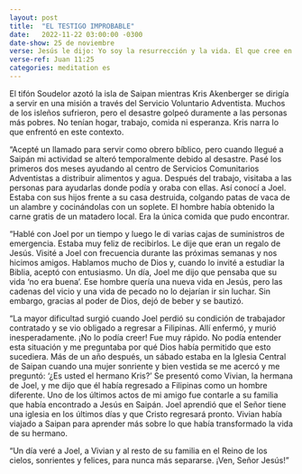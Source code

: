```yaml
---
layout: post
title:  "EL TESTIGO IMPROBABLE"
date:   2022-11-22 03:00:00 -0300
date-show: 25 de noviembre
verse: Jesús le dijo: Yo soy la resurrección y la vida. El que cree en mí vivirá aun después de haber muerto.
verse-ref: Juan 11:25
categories: meditation es
---
```


El tifón Soudelor azotó la isla de Saipan mientras Kris Akenberger se dirigía a servir en una misión a través del Servicio Voluntario Adventista. Muchos de los isleños sufrieron, pero el desastre golpeó duramente a las personas más pobres. No tenían hogar, trabajo, comida ni esperanza. Kris narra lo que enfrentó en este contexto.

“Acepté un llamado para servir como obrero bíblico, pero cuando llegué a Saipán mi actividad se alteró temporalmente debido al desastre. Pasé los primeros dos meses ayudando al centro de Servicios Comunitarios Adventistas a distribuir alimentos y agua. Después del trabajo, visitaba a las personas para ayudarlas donde podía y oraba con ellas. Así conocí a Joel. Estaba con sus hijos frente a su casa destruida, colgando patas de vaca de un alambre y cocinándolas con un soplete. El hombre había obtenido la carne gratis de un matadero local. Era la única comida que pudo encontrar.

“Hablé con Joel por un tiempo y luego le di varias cajas de suministros de emergencia. Estaba muy feliz de recibirlos. Le dije que eran un regalo de Jesús. Visité a Joel con frecuencia durante las próximas semanas y nos hicimos amigos. Hablamos mucho de Dios y, cuando lo invité a estudiar la Biblia, aceptó con entusiasmo. Un día, Joel me dijo que pensaba que su vida ‘no era buena’. Ese hombre quería una nueva vida en Jesús, pero las cadenas del vicio y una vida de pecado no lo dejarían ir sin luchar. Sin embargo, gracias al poder de Dios, dejó de beber y se bautizó.

“La mayor dificultad surgió cuando Joel perdió su condición de trabajador contratado y se vio obligado a regresar a Filipinas. Allí enfermó, y murió inesperadamente. ¡No lo podía creer! Fue muy rápido. No podía entender esta situación y me preguntaba por qué Dios había permitido que esto sucediera. Más de un año después, un sábado estaba en la Iglesia Central de Saipan cuando una mujer sonriente y bien vestida se me acercó y me preguntó: ‘¿Es usted el hermano Kris?’ Se presentó como Vivian, la hermana de Joel, y me dijo que él había regresado a Filipinas como un hombre diferente. Uno de los últimos actos de mi amigo fue contarle a su familia que había encontrado a Jesús en Saipán. Joel aprendió que el Señor tiene una iglesia en los últimos días y que Cristo regresará pronto. Vivian había viajado a Saipan para aprender más sobre lo que había transformado la vida de su hermano.

“Un día veré a Joel, a Vivian y al resto de su familia en el Reino de los cielos, sonrientes y felices, para nunca más separarse. ¡Ven, Señor Jesús!”
